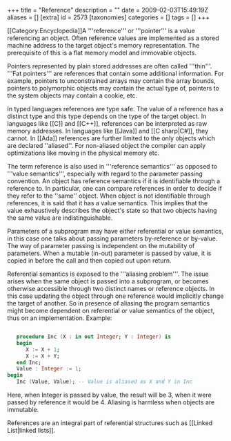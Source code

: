 +++
title = "Reference"
description = ""
date = 2009-02-03T15:49:19Z
aliases = []
[extra]
id = 2573
[taxonomies]
categories = []
tags = []
+++

[[Category:Encyclopedia]]A '''reference''' or '''pointer''' is a value referencing an object. Often reference values are implemented as a stored machine address to the target object's memory representation. The prerequisite of this is a flat memory model and immovable objects.

Pointers represented by plain stored addresses are often called '''thin'''. '''Fat pointers''' are references that contain some additional information. For example, pointers to unconstrained arrays may contain the array bounds, pointers to polymorphic objects may contain the actual type of, pointers to the system objects may contain a cookie, etc.

In typed languages references are type safe. The value of a reference has a distinct type and this type depends on the type of the target object. In languages like [[C]] and [[C++]], references can be interpreted as raw memory addresses. In languages like [[Java]] and [[C sharp|C#]], they cannot. In [[Ada]] references are further limited to the only objects which are declared ''aliased''. For non-aliased object the compiler can apply optimizations like moving in the physical memory etc.

The term reference is also used in '''reference semantics''' as opposed to '''value semantics''', especially with regard to the parameter passing convention. An object has reference semantics if it is identifiable through a reference to. In particular, one can compare references in order to decide if they refer to the ''same'' object. When object is not identifiable through references, it is said that it has a value semantics. This implies that the value exhaustively describes the object's state so that two objects having the same value are indistinguishable.

Parameters of a subprogram may have either referential or value semantics, in this case one talks about passing parameters by-reference or by-value. The way of parameter passing is independent on the mutability of parameters. When a mutable (in-out) parameter is passed by value, it is copied in before the call and then copied out upon return.

Referential semantics is exposed to the '''aliasing problem'''. The issue arises when the same object is passed into a subprogram, or becomes otherwise accessible through two distinct names or reference objects. In this case updating the object through one reference would implicitly change the target of another. So in presence of aliasing the program semantics might become dependent on referential or value semantics of the object, thus on an implementation. Example:

```ada

   procedure Inc (X : in out Integer; Y : Integer) is
   begin
      X := X + 1;
      X := X + Y;
   end Inc;
   Value : Integer := 1;
begin
   Inc (Value, Value); -- Value is aliased as X and Y in Inc

```

Here, when Integer is passed by value, the result will be 3, when it were passed by reference it would be 4. Aliasing is harmless when objects are immutable.

References are an integral part of referential structures such as [[Linked List|linked lists]].
